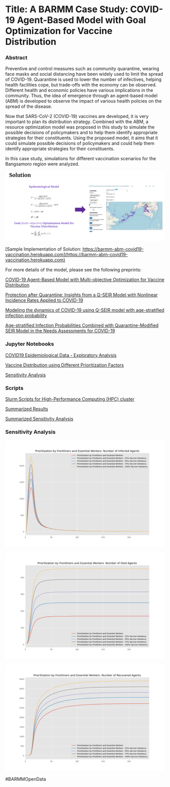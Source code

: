 # Title: A BARMM Case Study: COVID-19 Agent-Based Model with Goal Optimization for Vaccine Distribution

### Abstract

Preventive and control measures such as community quarantine, wearing face masks and social distancing have been widely used to limit the spread of COVID-19. Quarantine is used to lower the number of infectives, helping health facilities cope, but trade-offs with the economy can be observed.  Different health and economic policies have various implications in the community. Thus, the idea of emergence through an agent-based model (ABM) is developed to observe the impact of various health policies on the spread of the disease. 

Now that SARS-CoV-2 (COVID-19) vaccines are developed, it is very important to plan its distribution strategy. Combined with the ABM, a resource optimization model was proposed in this study to simulate the possible decisions of policymakers and to help them identify appropriate strategies for their constituents. Using the proposed model, it aims that it could simulate possible decisions of policymakers and could help them identify appropriate strategies for their constituents. 

In this case study, simulations for different vaccination scenarios for the Bangsamoro region were analyzed.

![Solution](https://github.com/JomaMinoza/Bangsamoro-ABM-COVID19-Vaccine-Distribution-Optimization/blob/main/Solution.png)

[Sample Implementation of Solution: https://barmm-abm-covid19-vaccination.herokuapp.com](https://barmm-abm-covid19-vaccination.herokuapp.com)


For more details of the model, please see the following preprints:

[COVID-19 Agent-Based Model with Multi-objective Optimization for Vaccine Distribution](https://arxiv.org/abs/2101.11400)

[Protection after Quarantine: Insights from a Q-SEIR Model with Nonlinear Incidence Rates Applied to COVID-19](https://www.medrxiv.org/content/10.1101/2020.06.06.20124388v1)

[Modeling the dynamics of COVID-19 using Q-SEIR model with age-stratified infection probability](https://www.medrxiv.org/content/10.1101/2020.05.20.20095406v1)

[Age-stratified Infection Probabilities Combined with Quarantine-Modified SEIR Model in the Needs Assessments for COVID-19](https://www.medrxiv.org/content/10.1101/2020.04.08.20057851v1)

### Jupyter Notebooks

[COVID19 Epidemiological Data - Exploratory Analysis](https://github.com/JomaMinoza/Bangsamoro-ABM-COVID19-Vaccine-Distribution-Optimization/blob/main/experiments/notebooks/COVID19%20Epidemiological%20Data%20-%20Exploratory%20Analysis.ipynb)

[Vaccine Distribution using Different Prioritization Factors](https://github.com/JomaMinoza/Bangsamoro-ABM-COVID19-Vaccine-Distribution-Optimization/blob/main/experiments/notebooks/Vaccine%20Distribution%20using%20Different%20Prioritization%20Factors.ipynb)

[Sensitivity Analysis](https://github.com/JomaMinoza/Bangsamoro-ABM-COVID19-Vaccine-Distribution-Optimization/blob/main/experiments/notebooks/)

### Scripts

[Slurm Scripts for High-Performance Computing (HPC) cluster ](https://github.com/JomaMinoza/Bangsamoro-ABM-COVID19-Vaccine-Distribution-Optimization/tree/main/experiments/scripts)

[Summarized Results](https://github.com/JomaMinoza/Bangsamoro-ABM-COVID19-Vaccine-Distribution-Optimization/blob/main/scripts/summarize_results.py)

[Summarized Sensitivity Analysis](https://github.com/JomaMinoza/Bangsamoro-ABM-COVID19-Vaccine-Distribution-Optimization/blob/main/scripts/summarize_results.py)

### Sensitivity Analysis

![Sensitivity Analysis](https://github.com/JomaMinoza/Bangsamoro-ABM-COVID19-Vaccine-Distribution-Optimization/blob/main/experiments/notebooks/summarized/vaccination_strategy-frontliners-infected-hesitancy.png?raw=true)

![Sensitivity Analysis](https://github.com/JomaMinoza/Bangsamoro-ABM-COVID19-Vaccine-Distribution-Optimization/blob/main/experiments/notebooks/summarized/vaccination_strategy-frontliners-died-hesitancy.png?raw=true)

![Sensitivity Analysis](https://github.com/JomaMinoza/Bangsamoro-ABM-COVID19-Vaccine-Distribution-Optimization/blob/main/experiments/notebooks/summarized/vaccination_strategy-frontliners-recovered-hesitancy.png?raw=true)


#BARMMOpenData



